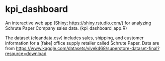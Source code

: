 # kpi_dashboard

An interactive web app (Shiny; https://shiny.rstudio.com/) for analyzing Schrute Paper Company sales data. (kpi_dashboard_app.R)

The dataset (cleandata.csv) includes sales, shipping, and customer information for a [fake] office supply retailer called Schrute Paper. Data are from https://www.kaggle.com/datasets/vivek468/superstore-dataset-final?resource=download
